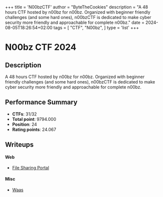 +++
title = 'N00bzCTF'
author = "ByteTheCookies"
description = "A 48 hours CTF hosted by n00bz for n00bz. Organized with beginner friendly challenges (and some hard ones), n00bzCTF is dedicated to make cyber security more friendly and approachable for complete n00bz."
date = 2024-08-05T18:26:54+02:00
tags = [
    "CTF",
    "N00bz",
]
type = 'list'
+++


# N00bz CTF 2024



## Description

A 48 hours CTF hosted by n00bz for n00bz. Organized with beginner friendly challenges (and some hard ones), n00bzCTF is dedicated to make cyber security more friendly and approachable for complete n00bz.

## Performance Summary

- **CTFs**: 31/32
- **Total point**: 9794.000
- **Position**: 24
- **Rating points**: 24.067

## Writeups

#### Web

- [File Sharing Portal](/writeups/noobzctf/filesharingportal/)

#### Misc

- [Waas](/writeups/noobzctf/waas/)


